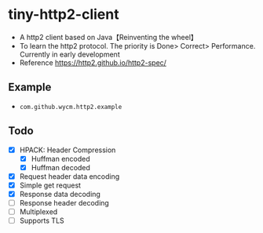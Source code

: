 tiny-http2-client
====
* A http2 client based on Java【Reinventing the wheel】
* To learn the http2 protocol. The priority is Done> Correct> Performance. Currently in early development<br>
* Reference https://http2.github.io/http2-spec/

## Example
* `com.github.wycm.http2.example`

## Todo

* [x] HPACK: Header Compression
    * [x] Huffman encoded
    * [x] Huffman decoded
* [x] Request header data encoding
* [x] Simple get request  
* [x] Response data decoding
* [ ] Response header decoding
* [ ] Multiplexed
* [ ] Supports TLS